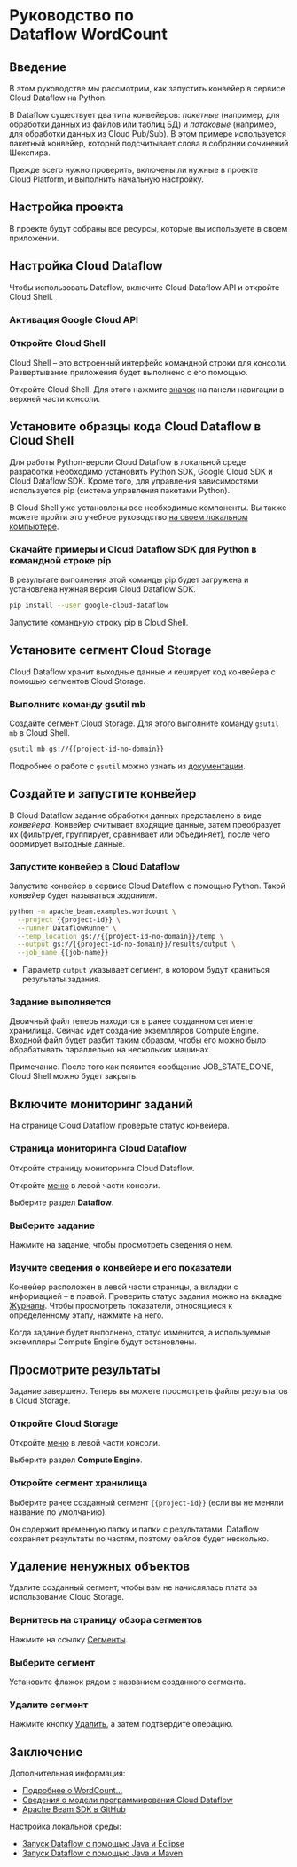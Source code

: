 # Руководство по Dataflow WordCount

<walkthrough-tutorial-url url="https://cloud.google.com/dataflow/docs/quickstarts/quickstart-python"></walkthrough-tutorial-url>
<walkthrough-watcher-constant value="dataflow-intro" key="directory"></walkthrough-watcher-constant>
<walkthrough-watcher-constant value="dataflow-intro" key="job-name"></walkthrough-watcher-constant>

## Введение

В этом руководстве мы рассмотрим, как запустить конвейер в сервисе Cloud Dataflow на Python.

В Dataflow существует два типа конвейеров: *пакетные* (например, для обработки данных из файлов или таблиц БД) и *потоковые* (например, для обработки данных из Cloud Pub/Sub). В этом примере используется пакетный конвейер, который подсчитывает слова в собрании сочинений Шекспира.

Прежде всего нужно проверить, включены ли нужные в проекте Cloud Platform, и выполнить начальную настройку.

## Настройка проекта

В проекте будут собраны все ресурсы, которые вы используете в своем приложении.

<walkthrough-project-billing-setup></walkthrough-project-billing-setup>
<walkthrough-project-permissions permissions="dataflow.jobs.create"></walkthrough-project-permissions>

## Настройка Cloud Dataflow

Чтобы использовать Dataflow, включите Cloud Dataflow API и откройте Cloud Shell.

### Активация Google Cloud API

<walkthrough-enable-apis apis="compute.googleapis.com,dataflow,cloudresourcemanager.googleapis.com,logging,storage_component,storage_api,bigquery,pubsub">
</walkthrough-enable-apis>

### Откройте Cloud Shell

Cloud Shell – это встроенный интерфейс командной строки для консоли. Развертывание приложения будет выполнено с его помощью.

Откройте Cloud Shell. Для этого нажмите <walkthrough-cloud-shell-icon></walkthrough-cloud-shell-icon>[значок][spotlight-open-devshell] на панели навигации в верхней части консоли.

## Установите образцы кода Cloud Dataflow в Cloud Shell

Для работы Python-версии Cloud Dataflow в локальной среде разработки необходимо установить Python SDK, Google Cloud SDK и Cloud Dataflow SDK.
Кроме того, для управления зависимостями используется pip (система управления пакетами Python).

В Cloud Shell уже установлены все необходимые компоненты. Вы также можете пройти это учебное руководство [на своем локальном компьютере][dataflow-python-tutorial].

### Скачайте примеры и Cloud Dataflow SDK для Python в командной строке pip

В результате выполнения этой команды pip будет загружена и установлена нужная версия Cloud Dataflow SDK.

```bash
pip install --user google-cloud-dataflow
```

Запустите командную строку pip в Cloud Shell.

## Установите сегмент Cloud Storage

Cloud Dataflow хранит выходные данные и кеширует код конвейера с помощью сегментов Cloud Storage.

### Выполните команду gsutil mb

Создайте сегмент Cloud Storage. Для этого выполните команду `gsutil mb` в Cloud Shell.

```bash
gsutil mb gs://{{project-id-no-domain}}
```

Подробнее о работе с `gsutil` можно узнать из [документации][gsutil-docs].

## Создайте и запустите конвейер

В Cloud Dataflow задание обработки данных представлено в виде *конвейера*. Конвейер считывает входящие данные, затем преобразует их (фильтрует, группирует, сравнивает или объединяет), после чего формирует выходные данные.

### Запустите конвейер в Cloud Dataflow

Запустите конвейер в сервисе Cloud Dataflow с помощью Python. Такой конвейер будет называться *заданием*.

```bash
python -m apache_beam.examples.wordcount \
  --project {{project-id}} \
  --runner DataflowRunner \
  --temp_location gs://{{project-id-no-domain}}/temp \
  --output gs://{{project-id-no-domain}}/results/output \
  --job_name {{job-name}}
```

  *  Параметр `output` указывает сегмент, в котором будут храниться результаты задания.

### Задание выполняется

Двоичный файл теперь находится в ранее созданном сегменте хранилища. Сейчас идет создание экземпляров Compute Engine. Входной файл будет разбит таким образом, чтобы его можно было обрабатывать параллельно на нескольких машинах.

Примечание. После того как появится сообщение JOB_STATE_DONE, Cloud Shell можно будет закрыть.

## Включите мониторинг заданий

На странице Cloud Dataflow проверьте статус конвейера.

### Страница мониторинга Cloud Dataflow

Откройте страницу мониторинга Cloud Dataflow.

Откройте [меню][spotlight-console-menu] в левой части консоли.

Выберите раздел **Dataflow**.

<walkthrough-menu-navigation sectionid="DATAFLOW_SECTION"></walkthrough-menu-navigation>

### Выберите задание

Нажмите на задание, чтобы просмотреть сведения о нем.

### Изучите сведения о конвейере и его показатели

Конвейер расположен в левой части страницы, а вкладки с информацией – в правой. Проверить статус задания можно на вкладке [Журналы][spotlight-job-logs]. Чтобы просмотреть показатели, относящиеся к определенному этапу, нажмите на него.

Когда задание будет выполнено, статус изменится, а используемые экземпляры Compute Engine будут остановлены.

## Просмотрите результаты

Задание завершено. Теперь вы можете просмотреть файлы результатов в Cloud Storage.

### Откройте Cloud Storage

Откройте [меню][spotlight-console-menu] в левой части консоли.

Выберите раздел **Compute Engine**.

<walkthrough-menu-navigation sectionid="STORAGE_SECTION"></walkthrough-menu-navigation>

### Откройте сегмент хранилища

Выберите ранее созданный сегмент `{{project-id}}` (если вы не меняли название по умолчанию).

Он содержит временную папку и папки с результатами. Dataflow сохраняет результаты по частям, поэтому файлов будет несколько.

## Удаление ненужных объектов

Удалите созданный сегмент, чтобы вам не начислялась плата за использование Cloud Storage.

### Вернитесь на страницу обзора сегментов

Нажмите на ссылку [Сегменты][spotlight-buckets-link].

### Выберите сегмент

Установите флажок рядом с названием созданного сегмента.

### Удалите сегмент

Нажмите кнопку [Удалить][spotlight-delete-bucket], а затем подтвердите операцию.

## Заключение

<walkthrough-conclusion-trophy></walkthrough-conclusion-trophy>

Дополнительная информация:

  *  [Подробнее о WordCount…][wordcount]
  *  [Сведения о модели программирования Cloud Dataflow][df-pipelines]
  *  [Apache Beam SDK в GitHub][beam-sdk]

Настройка локальной среды:

  *  [Запуск Dataflow с помощью Java и Eclipse][df-eclipse]
  *  [Запуск Dataflow с помощью Java и Maven][df-maven]

[beam-sdk]: https://github.com/apache/beam/tree/master/sdks/python
[dataflow-python-tutorial]: https://cloud.google.com/dataflow/docs/quickstarts/quickstart-python
[df-eclipse]: https://cloud.google.com/dataflow/docs/quickstarts/quickstart-java-eclipse
[df-maven]: https://cloud.google.com/dataflow/docs/quickstarts/quickstart-java-maven
[df-pipelines]: https://cloud.google.com/dataflow/model/programming-model-beam
[gsutil-docs]: https://cloud.google.com/storage/docs/gsutil
[spotlight-buckets-link]: walkthrough://spotlight-pointer?cssSelector=.p6n-cloudstorage-path-link
[spotlight-console-menu]: walkthrough://spotlight-pointer?spotlightId=console-nav-menu
[spotlight-delete-bucket]: walkthrough://spotlight-pointer?cssSelector=#p6n-cloudstorage-delete-buckets
[spotlight-job-logs]: walkthrough://spotlight-pointer?cssSelector=#p6n-dax-job-logs-toggle
[spotlight-open-devshell]: walkthrough://spotlight-pointer?spotlightId=devshell-activate-button
[wordcount]: https://beam.apache.org/get-started/wordcount-example/
